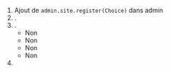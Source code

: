 1. Ajout de ``admin.site.register(Choice)`` dans admin 
2. .
3. .
    - Non
    - Non
    - Non
    - Non
4. 